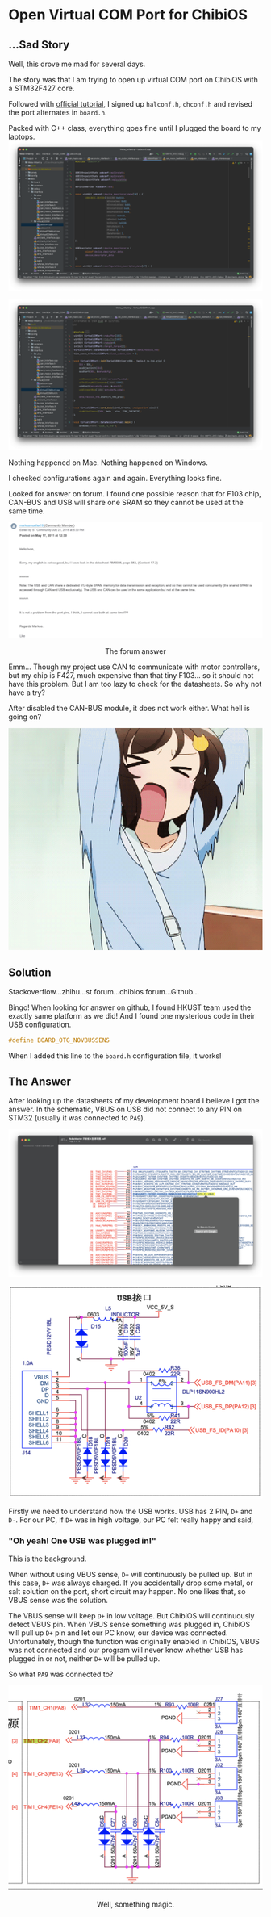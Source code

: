 # Open Virtual COM Port for ChibiOS

## ...Sad Story
Well, this drove me mad for several days.

The story was that I am trying to open up virtual COM port on ChibiOS with a STM32F427 core.

Followed with [official tutorial](https://github.com/ChibiOS/ChibiOS/tree/master/testhal/STM32/STM32F4xx/USB_CDC_IAD), 
I signed up `halconf.h`, `chconf.h` and revised the port alternates in `board.h`.

Packed with C++ class, everything goes fine until I plugged the board to my laptops. 
![USB Configuration](/apps/article_browser/markdowns/Article5/Screen%20Shot%202021-12-12%20at%2011.15.19%20PM.png)

![USB Port Class](/apps/article_browser/markdowns/Article5/Screen%20Shot%202021-12-12%20at%2011.15.25%20PM.png)

Nothing happened on Mac. Nothing happened on Windows. 

I checked configurations again and again. Everything looks fine.

Looked for answer on forum. I found one possible reason that for F103 chip, CAN-BUS and USB will share one SRAM so 
they cannot be used at the same time.

![Forum Answer](/apps/article_browser/markdowns/Article5/Screen%20Shot%202021-12-12%20at%2011.21.21%20PM.png)
<center>The forum answer</center>

Emm... Though my project use CAN to communicate with motor controllers, but my chip is F427, much expensive than that tiny F103...
so it should not have this problem. But I am too lazy to check for the datasheets. So why not have a try?

After disabled the CAN-BUS module, it does not work either. What hell is going on?

![What Hell is going on?!](/apps/article_browser/markdowns/Article5/mad.gif)

## Solution

Stackoverflow...zhihu...st forum...chibios forum...Github...

Bingo! When looking for answer on github, I found HKUST team used the exactly same platform as we did! And I found one
mysterious code in their USB configuration.

```cpp
#define BOARD_OTG_NOVBUSSENS
```

When I added this line to the `board.h` configuration file, it works!

## The Answer

After looking up the datasheets of my development board I believe I got the answer. In the schematic, VBUS on USB
did not connect to any PIN on STM32 (usually it was connected to `PA9`).

![PA9 VBUS](/apps/article_browser/markdowns/Article5/Screen%20Shot%202021-12-13%20at%2012.05.33%20AM.png)

![Schematic](/apps/article_browser/markdowns/Article5/Screen%20Shot%202021-12-12%20at%2011.44.21%20PM.png)

Firstly we need to understand how the USB works. USB has 2 PIN, `D+` and `D-`. For our PC, if `D+` was in high voltage, our PC felt really happy and said,

### "Oh yeah! One USB was plugged in!"

This is the background.

When without using VBUS sense, `D+` will continuously be pulled up. But in this case, `D+` was always charged. If you accidentally drop some metal, or 
salt solution on the port, short circuit may happen. No one likes that, so VBUS sense was the solution.

The VBUS sense will keep `D+` in low voltage. But ChibiOS will continuously detect VBUS pin. When VBUS sense something was plugged in, ChibiOS will
pull up `D+` pin and let our PC know, our device was connected. Unfortunately, though the function was originally enabled in ChibiOS,
VBUS was not connected and our program will never know whether USB has plugged in or not, neither `D+` will be pulled up.

So what `PA9` was connected to? 

![Magic](/apps/article_browser/markdowns/Article5/Screen%20Shot%202021-12-13%20at%2012.06.03%20AM.png)

<center>Well, something magic.</center>